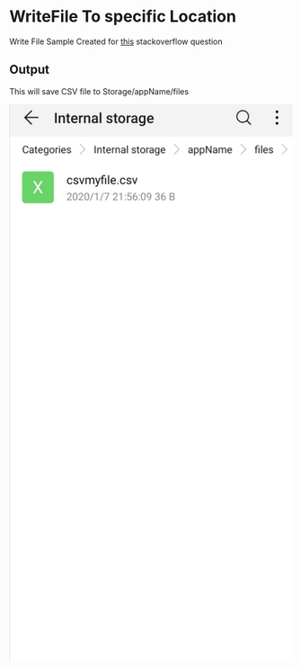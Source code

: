 # WriteFile To specific Location
Write File Sample
Created for [this](https://stackoverflow.com/questions/59627011/android-studio-file-written-to-another-directory) stackoverflow question

## Output

This will save CSV file to Storage/appName/files

![output_screen_shot](Screenshot_20200108_162529.jpg)
